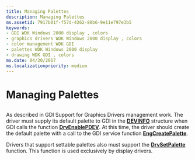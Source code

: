 ```yaml
---
title: Managing Palettes
description: Managing Palettes
ms.assetid: 7917b01f-f57d-4262-80b6-9e11e797e3b5
keywords:
- GDI WDK Windows 2000 display , colors
- graphics drivers WDK Windows 2000 display , colors
- color management WDK GDI
- palettes WDK Windows 2000 display
- drawing WDK GDI , colors
ms.date: 04/20/2017
ms.localizationpriority: medium
---
```


# Managing Palettes


## <span id="ddk_managing_palettes_gg"></span><span id="DDK_MANAGING_PALETTES_GG"></span>


As described in GDI Support for Graphics Drivers management work. The driver must supply its default palette to GDI in the [**DEVINFO**](/windows/desktop/api/winddi/ns-winddi-tagdevinfo) structure when GDI calls the function [**DrvEnablePDEV**](/windows/desktop/api/winddi/nf-winddi-drvenablepdev). At this time, the driver should create the default palette with a call to the GDI service function [**EngCreatePalette**](/windows/desktop/api/winddi/nf-winddi-engcreatepalette).

Drivers that support settable palettes also must support the [**DrvSetPalette**](/windows/desktop/api/winddi/nf-winddi-drvsetpalette) function. This function is used exclusively by display drivers.

 

